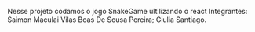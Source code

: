 Nesse projeto codamos o jogo SnakeGame ultilizando o react
Integrantes: Saimon Maculai Vilas Boas De Sousa Pereira; Giulia Santiago.
